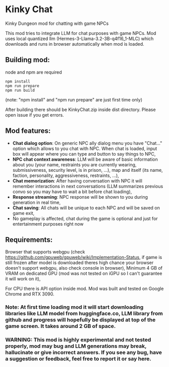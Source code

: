 # Kinky Chat
Kinky Dungeon mod for chatting with game NPCs

This mod tries to integrate LLM for chat purposes with game NPCs.
Mod uses local quantized llm (Hermes-3-Llama-3.2-3B-q4f16_1-MLC) which downloads and runs in browser automatically when mod is loaded.

## Building mod:
node and npm are required
```
npm install
npm run prepare
npm run build
```
(note: "npm install" and "npm run prepare" are just first time only)

After building there should be KinkyChat.zip inside dist directory. Please open issue if you get errors.

## Mod features:
- **Chat dialog option**: On generic NPC ally dialog menu you have "Chat..." option which allows to you chat with NPC. When chat is loaded, input box will appear where you can type and button to say things to NPC,
- **NPC chat context awareness**: LLM will be aware of basic information about you (your name, restraints you are currently wearing, submissiveness, security level, is in prison, ...), map and itself (its name, faction, personality, aggressiveness, restraints, ...),
- **Chat memorization**: After having conversation with NPC it will remember interactions in next conversations (LLM summarizes previous convo so you may have to wait a bit before chat loading),
- **Response streaming**: NPC response will be shown to you during generation in real time,
- **Chat saving**: All chats will be unique to each NPC and will be saved on game exit,
- No gameplay is affected, chat during the game is optional and just for entertainment purposes right now

## Requirements:
Browser that supports webgpu (check https://github.com/gpuweb/gpuweb/wiki/Implementation-Status, if game is still frozen after model is downloaded theres high chance your browser doesn't support webgpu, also check console in browser),
Minimum 4 GB of VRAM on dedicated GPU (mod was not tested on iGPU so I can't guarantee it will work on it),

For CPU there is API option inside mod.
Mod was built and tested on Google Chrome and RTX 3090.



### Note: At first time loading mod it will start downloading libraries like LLM model from huggingface.co, LLM library from github and progress will hopefully be displayed at top of the game screen. It takes around 2 GB of space.

### WARNING: This mod is highly experimental and not tested properly, mod may bug and LLM generations may break, hallucinate or give incorrect answers. If you see any bug, have a suggestion or feedback, feel free to report it or say here.
